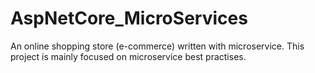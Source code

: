 # AspNetCore_MicroServices
An online shopping store (e-commerce) written with microservice. This project is mainly focused on microservice best practises.

